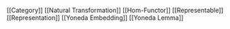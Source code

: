 [[Category]]
[[Natural Transformation]]
[[Hom-Functor]]
[[Representable]]
[[Representation]]
[[Yoneda Embedding]]
[[Yoneda Lemma]]



